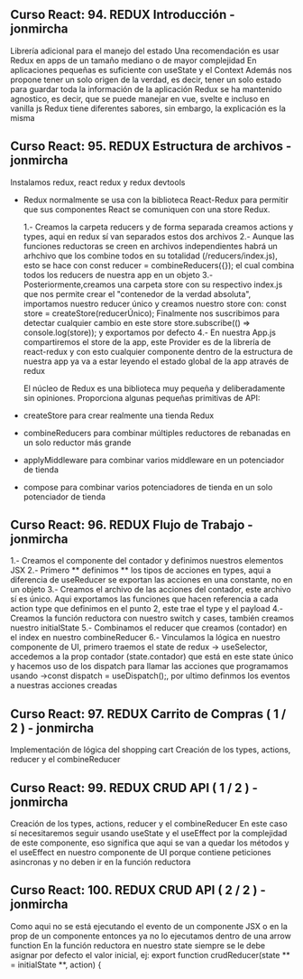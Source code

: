 ## Curso React: 94. REDUX Introducción - jonmircha

Librería adicional para el manejo del estado
Una recomendación es usar Redux en apps de un tamaño mediano o de mayor complejidad
En aplicaciones pequeñas es suficiente con useState y el Context
Además nos propone tener un solo origen de la verdad, es decir, tener un solo estado para guardar toda la información de la aplicación
Redux se ha mantenido agnostico, es decir, que se puede manejar en vue, svelte e incluso en vanilla js
Redux tiene diferentes sabores, sin embargo, la explicación es la misma

## Curso React: 95. REDUX Estructura de archivos - jonmircha

Instalamos redux, react redux y redux devtools

- Redux normalmente se usa con la biblioteca React-Redux para permitir que sus componentes React se comuniquen con una store Redux.

  1.- Creamos la carpeta reducers y de forma separada creamos actions y types, aqui en redux sí van separados estos dos archivos
  2.- Aunque las funciones reductoras se creen en archivos independientes habrá un arhchivo que los combine todos en su totalidad (/reducers/index.js), esto se hace con const reducer = combineReducers({}); el cual combina todos los reducers de nuestra app en un objeto
  3.- Posteriormente,creamos una carpeta store con su respectivo index.js que nos permite crear el "contenedor de la verdad absoluta", importamos nuestro reducer único y creamos nuestro store con: const store = createStore(reducerÚnico); Finalmente nos suscribimos para detectar cualquier cambio en este store store.subscribe(() => console.log(store)); y exportamos por defecto
  4.- En nuestra App.js compartiremos el store de la app, este Provider es de la librería de react-redux y con esto cualquier componente dentro de la estructura de nuestra app ya va a estar leyendo el estado global de la app através de redux

  El núcleo de Redux es una biblioteca muy pequeña y deliberadamente sin opiniones. Proporciona algunas pequeñas primitivas de API:

- createStore para crear realmente una tienda Redux
- combineReducers para combinar múltiples reductores de rebanadas en un solo reductor más grande
- applyMiddleware para combinar varios middleware en un potenciador de tienda
- compose para combinar varios potenciadores de tienda en un solo potenciador de tienda

## Curso React: 96. REDUX Flujo de Trabajo - jonmircha

1.- Creamos el componente del contador y definimos nuestros elementos JSX
2.- Primero ** definimos ** los tipos de acciones en types, aqui a diferencia de useReducer se exportan las acciones en una constante, no en un objeto
3.- Creamos el archivo de las acciones del contador, este archivo sí es único. Aqui exportamos las funciones que hacen referencia a cada action type que definimos en el punto 2, este trae el type y el payload
4.- Creamos la función reductora con nuestro switch y cases, también creamos nuestro initialState
5.- Combinamos el reducer que creamos (contador) en el index en nuestro combineReducer
6.- Vinculamos la lógica en nuestro componente de UI, primero traemos el state de redux -> useSelector, accedemos a la prop contador (state.contador) que está en este state único y hacemos uso de los dispatch para llamar las acciones que programamos usando ->const dispatch = useDispatch();, por ultimo definmos los eventos a nuestras acciones creadas

## Curso React: 97. REDUX Carrito de Compras ( 1 / 2 ) - jonmircha

Implementación de lógica del shopping cart
Creación de los types, actions, reducer y el combineReducer

## Curso React: 99. REDUX CRUD API ( 1 / 2 ) - jonmircha

Creación de los types, actions, reducer y el combineReducer
En este caso sí necesitaremos seguir usando useState y el useEffect por la complejidad de este componente, eso significa que aqui se van a quedar los métodos y el useEffect en nuestro componente de UI porque contiene peticiones asincronas y no deben ir en la función reductora

## Curso React: 100. REDUX CRUD API ( 2 / 2 ) - jonmircha

Como aqui no se está ejecutando el evento de un componente JSX o en la prop de un componente entonces ya no lo ejecutamos dentro de una arrow function
En la función reductora en nuestro state siempre se le debe asignar por defecto el valor inicial, ej:
export function crudReducer(state ** = initialState **, action) {
